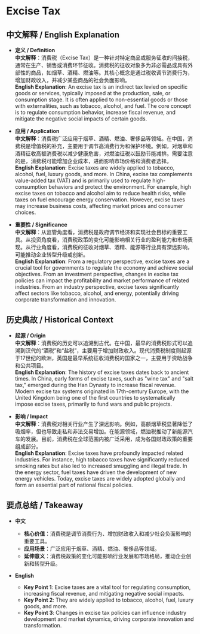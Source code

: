 # Excise Tax

## 中文解释 / English Explanation

* **定义 / Definition**  
  **中文解释**：消费税（Excise Tax）是一种针对特定商品或服务征收的间接税，通常在生产、销售或消费环节征收。消费税的征收对象多为非必需品或具有外部性的商品，如烟草、酒精、燃油等。其核心概念是通过税收调节消费行为，增加财政收入，并减少某些商品的社会负面影响。  
  **English Explanation**: An excise tax is an indirect tax levied on specific goods or services, typically imposed at the production, sale, or consumption stage. It is often applied to non-essential goods or those with externalities, such as tobacco, alcohol, and fuel. The core concept is to regulate consumption behavior, increase fiscal revenue, and mitigate the negative social impacts of certain goods.

* **应用 / Application**  
  **中文解释**：消费税广泛应用于烟草、酒精、燃油、奢侈品等领域。在中国，消费税是增值税的补充，主要用于调节高消费行为和保护环境。例如，对烟草和酒精征收高额消费税以减少健康危害，对燃油征税以鼓励节能减排。需要注意的是，消费税可能增加企业成本，进而影响市场价格和消费者选择。  
  **English Explanation**: Excise taxes are widely applied to tobacco, alcohol, fuel, luxury goods, and more. In China, excise tax complements value-added tax (VAT) and is primarily used to regulate high-consumption behaviors and protect the environment. For example, high excise taxes on tobacco and alcohol aim to reduce health risks, while taxes on fuel encourage energy conservation. However, excise taxes may increase business costs, affecting market prices and consumer choices.

* **重要性 / Significance**  
  **中文解释**：从监管角度看，消费税是政府调节经济和实现社会目标的重要工具。从投资角度看，消费税政策的变化可能影响相关行业的盈利能力和市场表现。从行业角度看，消费税的征收对烟草、酒精、能源等行业具有深远影响，可能推动企业转型升级或创新。  
  **English Explanation**: From a regulatory perspective, excise taxes are a crucial tool for governments to regulate the economy and achieve social objectives. From an investment perspective, changes in excise tax policies can impact the profitability and market performance of related industries. From an industry perspective, excise taxes significantly affect sectors like tobacco, alcohol, and energy, potentially driving corporate transformation and innovation.

## 历史典故 / Historical Context

* **起源 / Origin**  
  **中文解释**：消费税的历史可以追溯到古代。在中国，最早的消费税形式可以追溯到汉代的“酒税”和“盐税”，主要用于增加财政收入。现代消费税制度则起源于17世纪的欧洲，英国是最早系统征收消费税的国家之一，主要用于资助战争和公共项目。  
  **English Explanation**: The history of excise taxes dates back to ancient times. In China, early forms of excise taxes, such as "wine tax" and "salt tax," emerged during the Han Dynasty to increase fiscal revenue. Modern excise tax systems originated in 17th-century Europe, with the United Kingdom being one of the first countries to systematically impose excise taxes, primarily to fund wars and public projects.

* **影响 / Impact**  
  **中文解释**：消费税对相关行业产生了深远影响。例如，高额烟草税显著降低了吸烟率，但也导致走私和非法交易增加。在能源领域，燃油税推动了新能源汽车的发展。目前，消费税在全球范围内被广泛采用，成为各国财政政策的重要组成部分。  
  **English Explanation**: Excise taxes have profoundly impacted related industries. For instance, high tobacco taxes have significantly reduced smoking rates but also led to increased smuggling and illegal trade. In the energy sector, fuel taxes have driven the development of new energy vehicles. Today, excise taxes are widely adopted globally and form an essential part of national fiscal policies.

## 要点总结 / Takeaway

* **中文**  
  - **核心价值**：消费税是调节消费行为、增加财政收入和减少社会负面影响的重要工具。  
  - **应用场景**：广泛应用于烟草、酒精、燃油、奢侈品等领域。  
  - **延伸意义**：消费税政策的变化可能影响行业发展和市场格局，推动企业创新和转型升级。

* **English**  
  - **Key Point 1**: Excise taxes are a vital tool for regulating consumption, increasing fiscal revenue, and mitigating negative social impacts.  
  - **Key Point 2**: They are widely applied to tobacco, alcohol, fuel, luxury goods, and more.  
  - **Key Point 3**: Changes in excise tax policies can influence industry development and market dynamics, driving corporate innovation and transformation.